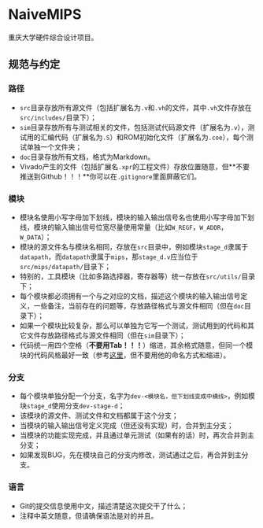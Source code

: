 # NaiveMIPS

重庆大学硬件综合设计项目。

## 规范与约定

### 路径

- `src`目录存放所有源文件（包括扩展名为`.v`和`.vh`的文件，其中`.vh`文件存放在`src/includes/`目录下）；
- `sim`目录存放所有与测试相关的文件，包括测试代码源文件（扩展名为`.v`），测试用的汇编代码（扩展名为`.S`）和ROM初始化文件（扩展名为`.coe`），每个测试单独一个文件夹；
- `doc`目录存放所有文档，格式为Markdown。
- Vivado产生的文件（包括扩展名`.xpr`的工程文件）存放位置随意，但**不要推送到Github！！！**你可以在`.gitignore`里面屏蔽它们。

### 模块

- 模块名使用小写字母加下划线，模块的输入输出信号名也使用小写字母加下划线，模块的输入输出信号位宽尽量使用常量（比如`W_REGF`，`W_ADDR`，`W_DATA`）；
- 模块的源文件名与模块名相同，存放在`src`目录中，例如模块`stage_d`隶属于`datapath`，而`datapath`隶属于`mips`，那`stage_d.v`应当位于`src/mips/datapath/`目录下；
- 特别的，工具模块（比如多路选择器，寄存器等）统一存放在`src/utils/`目录下；
- 每个模块都必须拥有一个与之对应的文档，描述这个模块的输入输出信号定义，一些备注，当前存在的问题等，存放路径格式与源文件相同（但在`doc`目录下）；
- 如果一个模块比较复杂，那么可以单独为它写一个测试，测试用到的代码和其它文件存放路径格式与源文件相同（但在`sim`目录下）；
- 代码统一用四个空格（**不要用Tab！！！**）缩进，其余格式随意，但同一个模块的代码风格最好一致（参考[这里](https://verilogcodingstyle.readthedocs.io/en/latest/source/1BasicSyntax_cn.html#id12)，但不要用他的命名方式和缩进）。

### 分支

- 每个模块单独分配一个分支，名字为`dev-<模块名，但下划线变成中横线>`，例如模块`stage_d`使用分支`dev-stage-d`；
- 该模块的源文件、测试文件和文档都属于这个分支；
- 当模块的输入输出信号定义完成（但还没有实现）时，合并到主分支；
- 当模块的功能实现完成，并且通过单元测试（如果有的话）时，再次合并到主分支；
- 如果发现BUG，先在模块自己的分支内修改，测试通过之后，再合并到主分支。

### 语言

- Git的提交信息使用中文，描述清楚这次提交干了什么；
- 注释中英文随意，但请确保语法是对的并且。